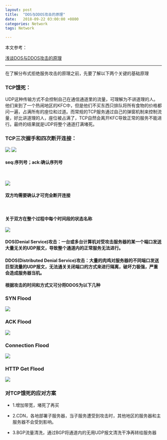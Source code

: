 ```yaml
---
layout: post
title:  "DOS与DDOS攻击的原理"
date:   2018-09-22 03:00:00 +0800
categories: Network
tags: Network

---
```



本文参考：

[浅谈DOS与DDOS攻击的原理](https://blog.csdn.net/pygain/article/details/52134480)      
 
---

在了解分布式拒绝服务攻击的原理之前，先要了解以下两个关键的基础原理

### TCP饿死：

UDP这种传输方式不会控制自己在通信通道里的流量，可理解为不讲道理的人。他们来到了一个热闹地区的KFC中，但是他们不买东西只排队将所有食物的价格都问一遍，占满所有的座位和过道。而常规的TCP服务通过自己的弹窗机制来控制流量，好比讲道理的人，座位被占满了，TCP自然会离开KFC导致正常的服务不能进行。最终的结果就是UDP将整个通道打满堵死。



### TCP三次握手和四次断开连接：


![](../../../images/article/dos1.png) 
![](../../../images/article/dos2.png) 
<br/>
#### seq:序列号；ack:确认序列号
<br/>

![](../../../images/article/dos3.png) 
<br/>
#### 双方均需要确认才可完全断开连接
<br/>

#### 关于双方在整个过程中每个时间段的状态名称

![](../../../images/article/dos4.png) 

#### DOS(Denial Service)攻击：一台或多台计算机对受攻击服务器的某一个端口发送大量无关的UDP报文，导致整个通道内的正常服务无法进行。

#### DDOS(Distributed Denial Service)攻击：大量的肉鸡对服务器的不同端口发送巨型流量的UDP报文，无法通关关闭端口的方式来进行隔离，破坏力极强，严重会造成服务器当机。


#### 根据攻击的时间和方式又可分将DDOS为以下几种

### SYN Flood

![](../../../images/article/dos5.png)

### ACK Flood

![](../../../images/article/dos6.png) 

### Connection Flood 

![](../../../images/article/dos7.png) 

### HTTP Get Flood
![](../../../images/article/dos8.png) 

### 对TCP饿死的应对方案

- 1.增加带宽，堵死了再买

- 2.CDN，各地部署子服务器，当子服务遭受到攻击时，其他地区的服务器和主服务器不会受到影响。

- 3.BGP流量清洗，通过BGP将通道内的无用UDP报文清洗干净再转给服务器






